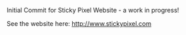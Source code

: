 Initial Commit for Sticky Pixel Website - a work in progress!

See the website here: http://www.stickypixel.com
